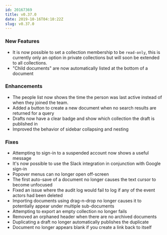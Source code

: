 ```yaml
---
id: 20167369
title: v0.37.0
date: 2019-10-16T04:10:22Z
slug: v0.37.0
---
```

    
### New Features

- It is now possible to set a collection membership to be `read-only`, this is currently only an option in private collections but will soon be extended to all collections.
- "Child documents" are now automatically listed at the bottom of a document


### Enhancements

- The people list now shows the time the person was last active instead of when they joined the team.
- Added a button to create a new document when no search results are returned for a query
- Drafts now have a clear badge and show which collection the draft is published in
- Improved the behavior of sidebar collapsing and nesting


### Fixes

- Attempting to sign-in to a suspended account now shows a useful message
- It's now possible to use the Slack integration in conjunction with Google sign-in
- Popover menus can no longer open off-screen
- The first auto-save of a document no longer causes the text cursor to become unfocused
- Fixed an issue where the audit log would fail to log if any of the event actors had been deleted
- Importing documents using drag-n-drop no longer causes it to potentially appear under multiple sub-documents
- Attempting to export an empty collection no longer fails
- Removed an orphaned header when there are no archived documents
- Duplicating a draft no longer automatically publishes the duplicate
- Document no longer appears blank if you create a link back to itself
      